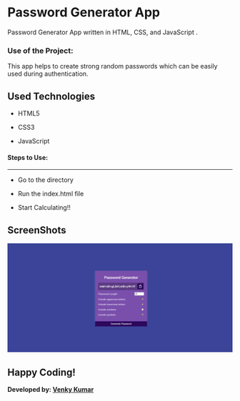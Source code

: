<h1>Password Generator App</h1>

<p>Password Generator App written in HTML, CSS, and JavaScript .</p>

### Use of the Project:

<p>This app helps to create strong random passwords which can be easily used during authentication.</p>

## Used Technologies

- HTML5

- CSS3

- JavaScript

#### Steps to Use:

---
- Go to the directory

- Run the index.html file

- Start Calculating!!

## ScreenShots

![Screenshot](screenshot.png)

## Happy Coding!

<strong>Developed by: <a href=
"https://github.com/BoddepallyVenkatesh06">Venky Kumar</a>
